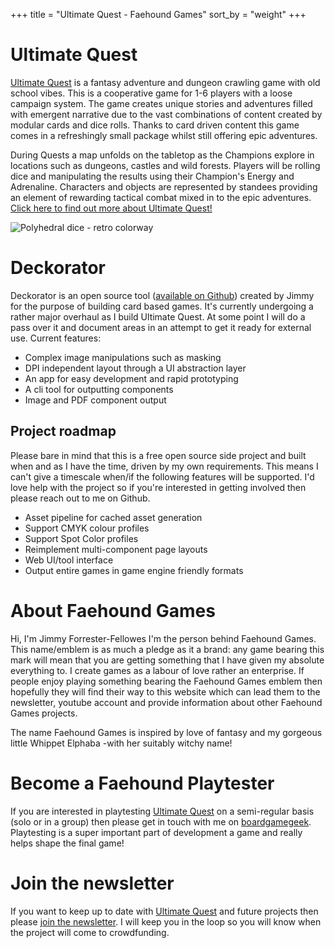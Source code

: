 +++
title = "Ultimate Quest - Faehound Games"
sort_by = "weight"
+++

# Ultimate Quest

[Ultimate Quest](/ultimate-quest/) is a fantasy adventure and dungeon crawling game with old school vibes. This is a cooperative game for 1-6 players with a loose campaign system. The game creates unique stories and adventures filled with emergent narrative due to the vast combinations of content created by modular cards and dice rolls. Thanks to card driven content this game comes in a refreshingly small package whilst still offering epic adventures.

During Quests a map unfolds on the tabletop as the Champions explore in locations such as dungeons, castles and wild forests. Players will be rolling dice and manipulating the results using their Champion's Energy and Adrenaline. Characters and objects are represented by standees providing an element of rewarding tactical combat mixed in to the epic adventures. [Click here to find out more about Ultimate Quest!](/ultimate-quest/)

![Polyhedral dice - retro colorway](/dice1.png)

# Deckorator

Deckorator is an open source tool ([available on Github](https://github.com/jimmyff/deckorator)) created by Jimmy for the purpose of building card based games. It's currently undergoing a rather major overhaul as I build Ultimate Quest. At some point I will do a pass over it and document areas in an attempt to get it ready for external use. Current features:

- Complex image manipulations such as masking
- DPI independent layout through a UI abstraction layer
- An app for easy development and rapid prototyping
- A cli tool for outputting components
- Image and PDF component output

## Project roadmap

Please bare in mind that this is a free open source side project and built when and as I have the time, driven by my own requirements. This means I can't give a timescale when/if the following features will be supported. I'd love help with the project so if you're interested in getting involved then please reach out to me on Github.

- Asset pipeline for cached asset generation
- Support CMYK colour profiles
- Support Spot Color profiles
- Reimplement multi-component page layouts
- Web UI/tool interface
- Output entire games in game engine friendly formats

# About Faehound Games

Hi, I'm Jimmy Forrester-Fellowes I'm the person behind Faehound Games. This name/emblem is as much a pledge as it a brand: any game bearing this mark will mean that you are getting something that I have given my absolute everything to. I create games as a labour of love rather an enterprise. If people enjoy playing something bearing the Faehound Games emblem then hopefully they will find their way to this website which can lead them to the newsletter, youtube account and provide information about other Faehound Games projects.

The name Faehound Games is inspired by love of fantasy and my gorgeous little Whippet Elphaba -with her suitably witchy name!

# Become a Faehound Playtester

If you are interested in playtesting [Ultimate Quest](/ultimate-quest/) on a semi-regular basis (solo or in a group) then please get in touch with me on [boardgamegeek](https://boardgamegeek.com/user/jimmyff). Playtesting is a super important part of development a game and really helps shape the final game!

# Join the newsletter

If you want to keep up to date with [Ultimate Quest](/ultimate-quest/) and future projects then please [join the newsletter](<https://mailchi.mp/68c9bda28534/faehound-games-newsletter>). I will keep you in the loop so you will know when the project will come to crowdfunding.
